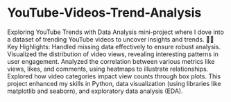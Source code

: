 # YouTube-Videos-Trend-Analysis
Exploring YouTube Trends with Data Analysis 
mini-project where I dove into a dataset of trending YouTube videos to uncover insights and trends. 🕵️‍♂️
Key Highlights:
Handled missing data effectively to ensure robust analysis.
Visualized the distribution of video views, revealing interesting patterns in user engagement.
Analyzed the correlation between various metrics like views, likes, and comments, using heatmaps to illustrate relationships.
Explored how video categories impact view counts through box plots.
This project enhanced my skills in Python, data visualization (using libraries like matplotlib and seaborn), and exploratory data analysis (EDA).

